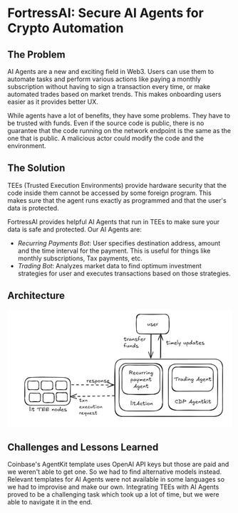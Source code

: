 # FortressAI: Secure AI Agents for Crypto Automation

## The Problem

AI Agents are a new and exciting field in Web3. Users can use them to automate tasks and perform various actions like paying a monthly subscription without having to sign a transaction every time, or make automated trades based on market trends. This makes onboarding users easier as it provides better UX.

While agents have a lot of benefits, they have some problems. They have to be trusted with funds. Even if the source code is public, there is no guarantee that the code running on the network endpoint is the same as the one that is public. A malicious actor could modify the code and the environment.

## The Solution

TEEs (Trusted Execution Environments) provide hardware security that the code inside them cannot be accessed by some foreign program. This makes sure that the agent runs exactly as programmed and that the user's data is protected.

FortressAI provides helpful AI Agents that run in TEEs to make sure your data is safe and protected. Our AI Agents are:

- *Recurring Payments Bot*: User specifies destination address, amount and the time interval for the payment. This is useful for things like monthly subscriptions, Tax payments, etc.
- *Trading Bot*: Analyzes market data to find optimum investment strategies for user and executes transactions based on those strategies.

## Architecture

![Architecture Diagram](Architecture.jpg)

## Challenges and Lessons Learned

Coinbase's AgentKit template uses OpenAI API keys but those are paid and we weren't able to get one. So we had to find alternative models instead. Relevant templates for AI Agents were not available in some languages so we had to improvise and make our own. Integrating TEEs with AI Agents proved to be a challenging task which took up a lot of time, but we were able to navigate it in the end.
